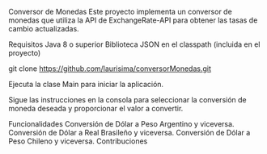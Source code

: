 Conversor de Monedas Este proyecto implementa un conversor de monedas que utiliza la API de ExchangeRate-API para obtener las tasas de cambio actualizadas.

Requisitos Java 8 o superior Biblioteca JSON en el classpath (incluida en el proyecto)

git clone https://github.com/laurisima/conversorMonedas.git

Ejecuta la clase Main para iniciar la aplicación.

Sigue las instrucciones en la consola para seleccionar la conversión de moneda deseada y proporcionar el valor a convertir.

Funcionalidades Conversión de Dólar a Peso Argentino y viceversa. Conversión de Dólar a Real Brasileño y viceversa. Conversión de Dólar a Peso Chileno y viceversa. Contribuciones
